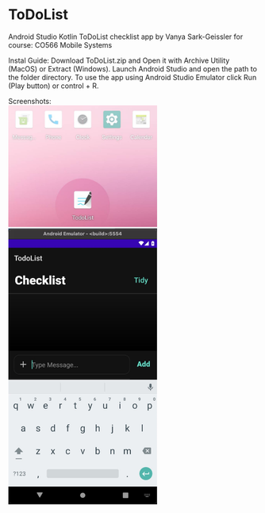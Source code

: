 # ToDoList
Android Studio Kotlin ToDoList checklist app
by 
Vanya Sark-Geissler for course: CO566 Mobile Systems

Instal Guide:
Download ToDoList.zip and Open it with Archive Utility (MacOS) or Extract (Windows). Launch Android Studio and open the path to the folder directory. To use the app using Android Studio Emulator click Run (Play button) or control + R.

Screenshots:
<br>
<img src=https://github.com/wber/ToDoList/blob/main/Screenshot-Favicon.jpg width=300px/>
<br>
<img src=https://github.com/wber/ToDoList/blob/main/Screenshot-ToDoList-x1.jpg width=300px/>
